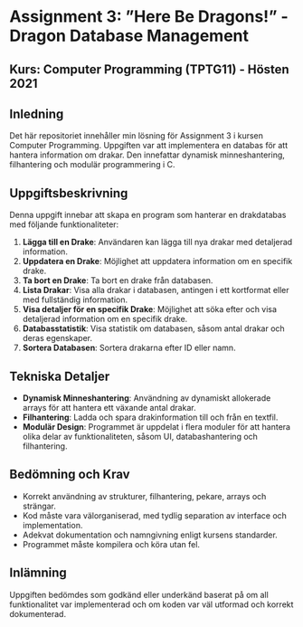 # Assignment 3: ”Here Be Dragons!” - Dragon Database Management

## Kurs: Computer Programming (TPTG11) - Hösten 2021

## Inledning
Det här repositoriet innehåller min lösning för Assignment 3 i kursen Computer Programming. Uppgiften var att implementera en databas för att hantera information om drakar. Den innefattar dynamisk minneshantering, filhantering och modulär programmering i C.

## Uppgiftsbeskrivning
Denna uppgift innebar att skapa en program som hanterar en drakdatabas med följande funktionaliteter:
1. **Lägga till en Drake**: Användaren kan lägga till nya drakar med detaljerad information.
2. **Uppdatera en Drake**: Möjlighet att uppdatera information om en specifik drake.
3. **Ta bort en Drake**: Ta bort en drake från databasen.
4. **Lista Drakar**: Visa alla drakar i databasen, antingen i ett kortformat eller med fullständig information.
5. **Visa detaljer för en specifik Drake**: Möjlighet att söka efter och visa detaljerad information om en specifik drake.
6. **Databasstatistik**: Visa statistik om databasen, såsom antal drakar och deras egenskaper.
7. **Sortera Databasen**: Sortera drakarna efter ID eller namn.

## Tekniska Detaljer
- **Dynamisk Minneshantering**: Användning av dynamiskt allokerade arrays för att hantera ett växande antal drakar.
- **Filhantering**: Ladda och spara drakinformation till och från en textfil.
- **Modulär Design**: Programmet är uppdelat i flera moduler för att hantera olika delar av funktionaliteten, såsom UI, databashantering och filhantering.

## Bedömning och Krav
- Korrekt användning av strukturer, filhantering, pekare, arrays och strängar.
- Kod måste vara välorganiserad, med tydlig separation av interface och implementation.
- Adekvat dokumentation och namngivning enligt kursens standarder.
- Programmet måste kompilera och köra utan fel.

## Inlämning
Uppgiften bedömdes som godkänd eller underkänd baserat på om all funktionalitet var implementerad och om koden var väl utformad och korrekt dokumenterad.
